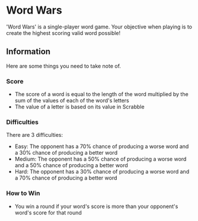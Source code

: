 # Word Wars
'Word Wars' is a single-player word game. Your objective when playing is to create the highest scoring valid word possible!

## Information
Here are some things you need to take note of.

### Score
- The score of a word is equal to the length of the word multiplied by the sum of the values of each of the word's letters
- The value of a letter is based on its value in Scrabble

### Difficulties
There are 3 difficulties:
- Easy: The opponent has a 70% chance of producing a worse word and a 30% chance of producing a better word
- Medium: The opponent has a 50% chance of producing a worse word and a 50% chance of producing a better word
- Hard: The opponent has a 30% chance of producing a worse word and a 70% chance of producing a better word

### How to Win
- You win a round if your word's score is more than your opponent's word's score for that round
